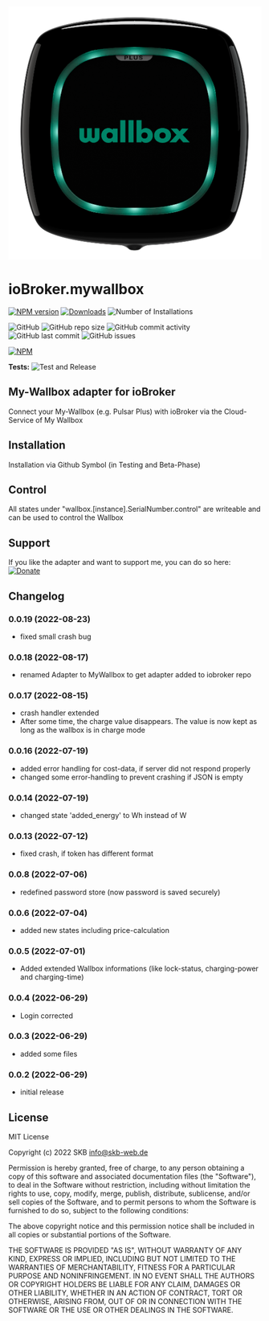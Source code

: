 ![Logo](admin/wallbox.png)

# ioBroker.mywallbox


[![NPM version](https://img.shields.io/npm/v/iobroker.mywallbox?style=flat-square)](https://www.npmjs.com/package/iobroker.my-wallbox)
[![Downloads](https://img.shields.io/npm/dm/iobroker.mywallbox.svg)](https://www.npmjs.com/package/iobroker.my-wallbox)
![Number of Installations](https://iobroker.live/badges/mywallbox-installed.svg)

![GitHub](https://img.shields.io/github/license/SKB-CGN/iobroker.mywallbox?style=flat-square)
![GitHub repo size](https://img.shields.io/github/repo-size/SKB-CGN/iobroker.mywallbox?logo=github&style=flat-square)
![GitHub commit activity](https://img.shields.io/github/commit-activity/m/SKB-CGN/iobroker.mywallbox?logo=github&style=flat-square)
![GitHub last commit](https://img.shields.io/github/last-commit/SKB-CGN/iobroker.mywallbox?logo=github&style=flat-square)
![GitHub issues](https://img.shields.io/github/issues/SKB-CGN/iobroker.mywallbox?logo=github&style=flat-square)

[![NPM](https://nodei.co/npm/iobroker.mywallbox.png?downloads=true)](https://nodei.co/npm/iobroker.mywallbox/)

**Tests:** ![Test and Release](https://github.com/SKB-CGN/ioBroker.mywallbox/workflows/Test%20and%20Release/badge.svg)

## My-Wallbox adapter for ioBroker

Connect your My-Wallbox (e.g. Pulsar Plus) with ioBroker via the Cloud-Service of My Wallbox

## Installation
Installation via Github Symbol (in Testing and Beta-Phase)

## Control
All states under "wallbox.[instance].SerialNumber.control" are writeable and can be used to control the Wallbox

## Support
If you like the adapter and want to support me, you can do so here:
[![Donate](https://img.shields.io/badge/Donate-PayPal-blue.svg)](https://www.paypal.me/StephanKreyenborg)

## Changelog
<!--
	Placeholder for the next version (at the beginning of the line):
	### **WORK IN PROGRESS**
-->
### 0.0.19 (2022-08-23)
- fixed small crash bug

### 0.0.18 (2022-08-17)
- renamed Adapter to MyWallbox to get adapter added to iobroker repo

### 0.0.17 (2022-08-15)
- crash handler extended
- After some time, the charge value disappears. The value is now kept as long as the wallbox is in charge mode

### 0.0.16 (2022-07-19)
- added error handling for cost-data, if server did not respond properly
- changed some error-handling to prevent crashing if JSON is empty

### 0.0.14 (2022-07-19)
- changed state 'added_energy' to Wh instead of W

### 0.0.13 (2022-07-12)
- fixed crash, if token has different format

### 0.0.8 (2022-07-06)
- redefined password store (now password is saved securely)

### 0.0.6 (2022-07-04)
- added new states including price-calculation

### 0.0.5 (2022-07-01)
- Added extended Wallbox informations (like lock-status, charging-power and charging-time)

### 0.0.4 (2022-06-29)
- Login corrected

### 0.0.3 (2022-06-29)
- added some files

### 0.0.2 (2022-06-29)
* initial release

## License
MIT License

Copyright (c) 2022 SKB <info@skb-web.de>

Permission is hereby granted, free of charge, to any person obtaining a copy
of this software and associated documentation files (the "Software"), to deal
in the Software without restriction, including without limitation the rights
to use, copy, modify, merge, publish, distribute, sublicense, and/or sell
copies of the Software, and to permit persons to whom the Software is
furnished to do so, subject to the following conditions:

The above copyright notice and this permission notice shall be included in all
copies or substantial portions of the Software.

THE SOFTWARE IS PROVIDED "AS IS", WITHOUT WARRANTY OF ANY KIND, EXPRESS OR
IMPLIED, INCLUDING BUT NOT LIMITED TO THE WARRANTIES OF MERCHANTABILITY,
FITNESS FOR A PARTICULAR PURPOSE AND NONINFRINGEMENT. IN NO EVENT SHALL THE
AUTHORS OR COPYRIGHT HOLDERS BE LIABLE FOR ANY CLAIM, DAMAGES OR OTHER
LIABILITY, WHETHER IN AN ACTION OF CONTRACT, TORT OR OTHERWISE, ARISING FROM,
OUT OF OR IN CONNECTION WITH THE SOFTWARE OR THE USE OR OTHER DEALINGS IN THE
SOFTWARE.
